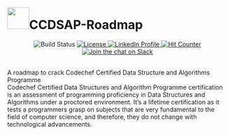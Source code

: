 # <img src="https://github.com/adeepak7/CCDSAP-Roadmap/blob/master/Signature/Github%20Signature.gif" height="50px">CCDSAP-Roadmap
<p align="center">
  <img src="https://travis-ci.com/adeepak7/CCDSAP-Roadmap.svg?branch=master" alt="Build Status">
  <a href="https://github.com/adeepak7/CCDSAP-Roadmap/blob/master/LICENSE">
    <img src="https://img.shields.io/github/license/adeepak7/CCDSAP-Roadmap" alt="License">
  </a>
  <a href="https://www.linkedin.com/in/deepak-ahire-856534113/">
    <img src="https://img.shields.io/badge/ask%20me-anything-blue" alt="LinkedIn Profile">
  </a>
  <a href="">
    <img src="http://hits.dwyl.io/adeepak7/CCDSAP-Roadmap.svg" alt="Hit Counter">
  </a>
  <a href="https://join.slack.com/t/acseswcesangli/shared_invite/enQtNzYxMzg2Nzk1Mjk5LTk5Yjg0NzJlNjM5NDQwOTlmMDMyNzRiNzM3OWFiNGMzMmUxMzRkN2NmYTUyM2E1ZDRkYzI0NmU2NDdmYTA1ZTA">
    <img src="https://img.shields.io/badge/slack-@acses-yellow.svg?logo=slack" alt="Join the chat on Slack">
  </a>  
</p>

<br />
A roadmap to crack Codechef Certified Data Structure and Algorithms Programme
<br />
Codechef Certified Data Structures and Algorithm Programme certification is an assessment of programming proficiency in Data Structures and Algorithms under a proctored environment. It’s a lifetime certification as it tests a programmers grasp on subjects that are very fundamental to the field of computer science, and therefore, they do not change with technological advancements.
